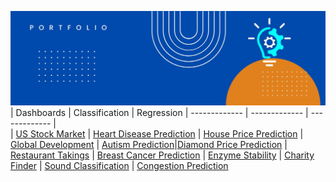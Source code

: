 ![alt text](https://github.com/get-heard/get-heard/blob/main/Banner.jpg?raw=true)
| Dashboards | Classification | Regression 
| ------------- | ------------- | ------------- |  
| [US Stock Market](https://getheard.quarto.pub/spy)  | [Heart Disease Prediction](https://hearts.streamlit.app) | [House Price Prediction](https://www.kaggle.com/code/gkitchen/house-price-prediction)
| [Global Development](https://getheard.quarto.pub/gapminder)  | [Autism Prediction](https://www.kaggle.com/code/gkitchen/autism-prediction)|[Diamond Price Prediction](https://diamondz.streamlit.app) 
| [Restaurant Takings](https://getheard.quarto.pub/tips)  | [Breast Cancer Prediction](https://www.kaggle.com/code/gkitchen/breast-cancer-prediction) | [Enzyme Stability](https://www.kaggle.com/code/gkitchen/enzyme-stability-prediction)
| [Charity Finder](https://charities.streamlit.app)  | [Sound Classification](https://sounds.streamlit.app) | [Congestion Prediction](https://www.kaggle.com/code/gkitchen/congestion-prediction)
